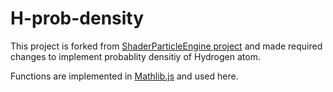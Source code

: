 H-prob-density
===============
This project is forked from [ShaderParticleEngine project](https://github.com/squarefeet/ShaderParticleEngine) and made required changes to implement probablity densitiy of Hydrogen atom.

Functions are implemented in [Mathlib.js](https://github.com/cihadturhan/mathlibjs) and used here.

